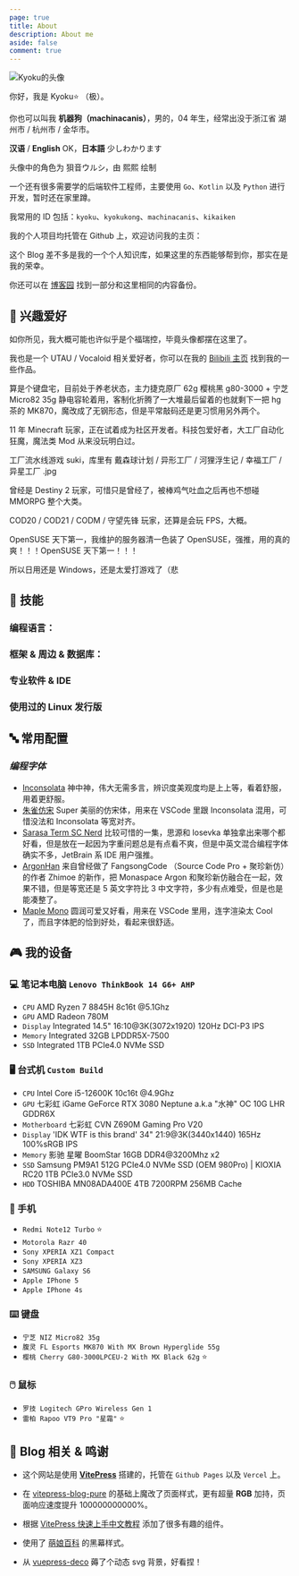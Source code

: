 ```yaml
---
page: true
title: About
description: About me
aside: false
comment: true
---
```


<div class="about-container">
  <div class="avatar-container">
    <img src="/avatar.png" alt="Kyoku的头像" class="avatar-image">
  </div>
  <div class="intro-text">
    <p>你好，我是 <span class="my-name">Kyoku⭐</span> （极）。</p>
    <p>你也可以叫我 <strong>机器狗（machinacanis）</strong>，男的，04 年生，经常出没于浙江省 湖州市 / 杭州市 / 金华市。</p>
    <p><strong>汉语</strong> / <strong>English</strong> OK，<strong>日本語</strong> 少しわかります</p>
    <p class="intro-text-micro">头像中的角色为 狽音ウルシ，由 熙熙 绘制 </p>
  </div>
</div>

一个还有很多需要学的后端软件工程师，主要使用 `Go`、`Kotlin` 以及 `Python` 进行开发，暂时还在家里蹲。

我常用的 ID 包括：`kyoku`、`kyokukong`、`machinacanis`、`kikaiken`

我的个人项目均托管在 Github 上，欢迎访问我的主页：

<LinkCard url="https://github.com/machinacanis" title="MachinaCanis' Github" description="大概...算是个小号？其实正儿八经的东西都在这个号上就是了。" logo="/GithubLogoKawaii.png"/>

<LinkCard url="https://github.com/kyokukong" title="KyokuKong's Github" description="平常使用的大号，但是仓库堆的很随性，都是自己用的一些东西。" logo="/GithubLogoKawaii.png"/>

这个 Blog 差不多是我的一个个人知识库，如果这里的东西能够帮到你，那实在是我的荣幸。

你还可以在 [博客园](https://www.cnblogs.com/machinacanis) 找到一部分和这里相同的内容备份。

## 💎 **兴趣爱好**

如你所见，我大概可能也许似乎是个福瑞控，毕竟头像都摆在这里了。

我也是一个 UTAU / Vocaloid 相关爱好者，你可以在我的 [Bilibili 主页](https://space.bilibili.com/1220441567) 找到我的一些作品。

算是个键盘宅，目前处于养老状态，主力捷克原厂 62g 樱桃黑 g80-3000 + 宁芝 Micro82 35g 静电容轮着用，客制化折腾了一大堆最后留着的也就剩下一把 hg 茶的 MK870，魔改成了无钢形态，但是平常敲码还是更习惯用另外两个。

11 年 Minecraft 玩家，正在试着成为社区开发者。科技包爱好者，大工厂自动化狂魔，魔法类 Mod 从来没玩明白过。

工厂流水线游戏 suki，库里有 戴森球计划 / 异形工厂 / 河狸浮生记 / 幸福工厂 / 异星工厂 .jpg

曾经是 Destiny 2 玩家，可惜只是曾经了，被棒鸡气吐血之后再也不想碰 MMORPG 整个大类。

COD20 / COD21 / CODM / 守望先锋 玩家，还算是会玩 FPS，大概。

<Marker>OpenSUSE 天下第一，我维护的服务器清一色装了 OpenSUSE，强推，用的真的爽！！！OpenSUSE 天下第一！！！</Marker>

<Heimu>所以日用还是 Windows，还是太爱打游戏了（悲</Heimu>

## 🔧 **技能**

### **编程语言：**

<p><SkillIcons ids="c,py,java,kotlin,js,ts,go,html,css,md,solidity" /></p>

### **框架 & 周边 & 数据库：**

<p><SkillIcons ids="docker,mongodb,mysql,postgresql,fastapi,flask,git,ktor,nodejs,sqlite,npm" /></p>

### **专业软件 & IDE**

<p><SkillIcons ids="ps,pr,au,vim,neovim,vscode,pycharm,idea,obsidian" /></p>

### **使用过的 Linux 发行版**

<p><SkillIcons ids="debian,ubuntu,arch,mint" /></p>

## 🔤 **常用配置**

### **_编程字体_**

- [Inconsolata](https://github.com/googlefonts/Inconsolata) 神中神，伟大无需多言，辨识度美观度均是上上等，看着舒服，用着更舒服。
- [朱雀仿宋](https://github.com/TrionesType/zhuque) Super 美丽的仿宋体，用来在 VSCode 里跟 Inconsolata 混用，可惜没法和 Inconsolata 等宽对齐。
- [Sarasa Term SC Nerd](https://github.com/laishulu/Sarasa-Term-SC-Nerd) 比较可惜的一集，思源和 losevka 单独拿出来哪个都好看，但是放在一起因为字重问题总是有点看不爽，但是中英文混合编程字体确实不多，JetBrain 系 IDE 用户强推。
- [ArgonHan](https://github.com/zhimoe/programming-fonts) 来自曾经做了 FangsongCode （Source Code Pro + 聚珍新仿）的作者 Zhimoe 的新作，把 Monaspace Argon 和聚珍新仿融合在一起，效果不错，但是等宽还是 5 英文字符比 3 中文字符，多少有点难受，但是也是能凑整了。
- [Maple Mono](https://github.com/subframe7536/Maple-font) 圆润可爱又好看，用来在 VSCode 里用，连字渲染太 Cool 了，而且字体肥的恰到好处，看起来很舒适。

## 🎮 **我的设备**

### 💻 笔记本电脑 `Lenovo ThinkBook 14 G6+ AHP`

- `CPU` AMD Ryzen 7 8845H 8c16t @5.1Ghz
- `GPU` AMD Radeon 780M
- `Display` Integrated 14.5" 16:10@3K(3072x1920) 120Hz DCI-P3 IPS
- `Memory` Integrated 32GB LPDDR5X-7500
- `SSD` Integrated 1TB PCIe4.0 NVMe SSD

### 🖥️ 台式机 `Custom Build`

- `CPU` Intel Core i5-12600K 10c16t @4.9Ghz
- `GPU` 七彩虹 iGame GeForce RTX 3080 Neptune a.k.a "水神" OC 10G LHR GDDR6X
- `Motherboard` 七彩虹 CVN Z690M Gaming Pro V20
- `Display` 'IDK WTF is this brand' 34" 21:9@3K(3440x1440) 165Hz 100%sRGB IPS
- `Memory` 影驰 星曜 BoomStar 16GB DDR4@3200Mhz x2
- `SSD` Samsung PM9A1 512G PCIe4.0 NVMe SSD (OEM 980Pro) | KIOXIA RC20 1TB PCIe3.0 NVMe SSD
- `HDD` TOSHIBA MN08ADA400E 4TB 7200RPM 256MB Cache

### 📱 手机

- `Redmi Note12 Turbo` ⭐
- `Motorola Razr 40`
- `Sony XPERIA XZ1 Compact`
- `Sony XPERIA XZ3`
- `SAMSUNG Galaxy S6`
- `Apple IPhone 5`
- `Apple IPhone 4s`

### ⌨️ 键盘

- `宁芝 NIZ Micro82 35g`
- `腹灵 FL Esports MK870 With MX Brown Hyperglide 55g`
- `樱桃 Cherry G80-3000LPCEU-2 With MX Black 62g` ⭐

### 🖱️ 鼠标

- `罗技 Logitech GPro Wireless Gen 1`
- `雷柏 Rapoo VT9 Pro "星霜"` ⭐

## 👕 **Blog 相关 & 鸣谢**

- 这个网站是使用 [**VitePress**](https://vitepress.dev/zh/) 搭建的，托管在 `Github Pages` 以及 `Vercel` 上。

- 在 [vitepress-blog-pure](https://github.com/airene/vitepress-blog-pure) 的基础上魔改了页面样式，更有超量 **<span class="RGB-text">RGB</span>** 加持，页面响应速度提升 100000000000%。

- 根据 [VitePress 快速上手中文教程](https://vitepress.yiov.top/) 添加了很多有趣的组件。

- 使用了 [萌娘百科](https://moegirl.icu/Mainpage) 的黑幕样式。

- 从 [vuepress-deco](https://theme-reco.vuejs.press/) 薅了个动态 svg 背景，好看捏！
